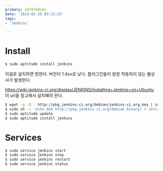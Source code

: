 ```yaml
---
primary: a2fd7e8cbc
date: '2014-01-25 03:15:25'
tags:
- 'Jenkins'

---
```


Install
==========================================
```sh
$ sudo aptitude install jenkins 
```

이걸로 설치하면 망한다. 버전이 1.4xx로 낮다. 플러그인들이 왕창 작동하지 않는 불상사가 발생한다.

<https://wiki.jenkins-ci.org/display/JENKINS/Installing+Jenkins+on+Ubuntu> 이 url을 참고해서 설치해야 한다.

```sh
$ wget -q -O - http://pkg.jenkins-ci.org/debian/jenkins-ci.org.key | sudo apt-key add -
$ sudo sh -c 'echo deb http://pkg.jenkins-ci.org/debian binary/ > /etc/apt/sources.list.d/jenkins.list'
$ sudo aptitude update
$ sudo aptitude install jenkins
```


Services
==========================================
```sh
$ sudo service jenkins start
$ sudo service jenkins stop
$ sudo service jenkins restart
$ sudo service jenkins status
```


